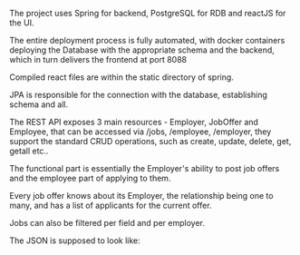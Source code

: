 The project uses Spring for backend, PostgreSQL for RDB and reactJS for the UI.

The entire deployment process is fully automated, with docker containers deploying the Database with the appropriate schema and the backend, which in turn delivers the frontend at port 8088

Compiled react files are within the static directory of spring.

JPA is responsible for the connection with the database, establishing schema and all.

The REST API exposes 3 main resources - Employer, JobOffer and Employee, that can be accessed via /jobs, /employee, /employer,
they support the standard CRUD operations, such as create, update, delete, get, getall etc..

The functional part is essentially the Employer's ability to post job offers and the employee part of applying to them.

Every job offer knows about its Employer, the relationship being one to many, and has a list of applicants for the current offer.

Jobs can also be filtered per field and per employer.

The JSON is supposed to look like:
